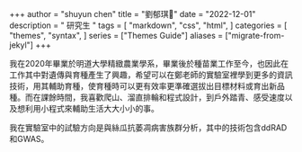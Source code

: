 +++
author = "shuyun chen"
title = "劉郁琪🦥"
date = "2022-12-01"
description = " 研究生 "
tags = [
    "markdown",
    "css",
    "html",
]
categories = [
    "themes",
    "syntax",
]
series = ["Themes Guide"]
aliases = ["migrate-from-jekyl"]
+++


我在2020年畢業於明道大學精緻農業學系，畢業後於種苗業工作至今，也因此在工作其中對遺傳與育種產生了興趣，希望可以在鄭老師的實驗室裡學到更多的資訊技術，用其輔助育種，使育種時可以更有效率更準確選拔出目標材料或育出新品種。而在課餘時間，我喜歡爬山、溜直排輪和程式設計，到戶外踏青、感受速度以及想利用小程式來輔助生活大大小小的事。

我在實驗室中的試驗方向是與絲瓜抗萎凋病害族群分析，其中的技術包含ddRAD和GWAS。